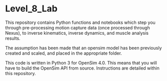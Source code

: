 # Level_8_Lab

This repository contains Python functions and notebooks which step you through pre-processing motion capture data (once processed through Nexus), to inverse kinematics, inverse dynamics, and muscle analysis results.

The assumption has been made that an opensim model has been previously created and scaled, and placed in the appropriate folder.

This code is written in Python 3 for OpenSim 4.0. This means that you will have to build the OpenSim API from source. Instructions are detailed within this repository.
